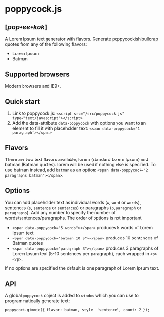 poppycock.js 
=========================

[*pop•ee•kok*]
--------------


A Lorem Ipsum text generator with flavors. Generate poppycockish bullcrap quotes from any of the following flavors:

* Lorem Ipsum
* Batman

Supported browsers
------------------

Modern browsers and IE9+.

Quick start
-----------

1. Link to poppycock.js: `<script src="/src/poppycock.js" type="text/javascript"></script>`
2. Add the data-attribute `data-poppycock` with options you want to an element to fill it with placeholder text: `<span data-poppycock="1 paragraph"></span>`

Flavors
-------

There are two text flavors available, lorem (standard Lorem Ipsum) and batman (Batman quotes). lorem will be used if nothing else is specified. To use batman instead, add `batman` as an option: `<span data-poppycock="2 paragraphs batman"></span>`.

Options
-------

You can add placeholder text as individual words (`w`, `word` or `words`), sentences (`s`, `sentence` or `sentences`) or paragraphs (`p`, `paragraph` or `paragraphs`). Add any number to specify the number of words/sentences/paragraphs. The order of options is not important.

* `<span data-poppycock="5 words"></span>` produces 5 words of Lorem Ipsum text
* `<span data-poppycock="batman 10 s"></span>` produces 10 sentences of Batman quotes
* `<span data-poppycock="paragraph 3"></span>` produces 3 paragraphs of Lorem Ipsum text (5-10 sentences per paragraph), each wrapped in `<p></p>`. 

If no options are specified the default is one paragraph of Lorem Ipsum text.

API
---

A global `poppycock` object is added to `window` which you can use to programmatically generate text:

`poppycock.gimmie({ flavor: batman, style: 'sentence', count: 2 });`
